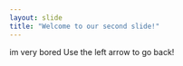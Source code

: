 ```yaml
---
layout: slide
title: "Welcome to our second slide!"
---
```

im very bored
Use the left arrow to go back!

